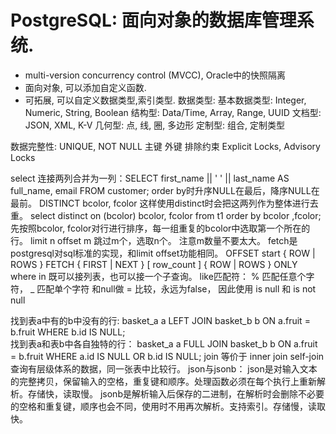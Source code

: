 # PostgreSQL: 面向对象的数据库管理系统. 
- multi-version concurrency control (MVCC), Oracle中的快照隔离
- 面向对象, 可以添加自定义函数.
- 可拓展, 可以自定义数据类型,索引类型. 
数据类型: 
基本数据类型: Integer, Numeric, String, Boolean
结构型: Data/Time, Array, Range, UUID
文档型: JSON, XML, K-V
几何型: 点, 线, 圈, 多边形
定制型: 组合, 定制类型

数据完整性:
UNIQUE, NOT NULL
主键
外键
排除约束
Explicit Locks, Advisory Locks

select 连接两列合并为一列：SELECT  first_name  || ' ' ||  last_name AS full_name, email  FROM  customer;
 order by时升序NULL在最后，降序NULL在最前。
 DISTINCT bcolor, fcolor 这样使用distinct时会把这两列作为整体进行去重。
 select distinct on (bcolor) bcolor, fcolor from t1 order by bcolor ,fcolor;   先按照bcolor, fcolor对行进行排序，每一组重复的bcolor中选取第一个所在的行。
 limit n offset m 跳过m个，选取n个。 注意m数量不要太大。
  fetch是postgresql对sql标准的实现，和limit offset功能相同。 OFFSET start { ROW | ROWS } FETCH { FIRST | NEXT } [ row_count ] { ROW | ROWS } ONLY        
 where in 既可以接列表，也可以接一个子查询。
 like匹配符： % 匹配任意个字符， _ 匹配单个字符
 和null做 = 比较，永远为false， 因此使用 is null 和 is not null

找到表a中有的b中没有的行: basket_a a LEFT JOIN basket_b b ON a.fruit = b.fruit WHERE b.id IS NULL;  
 找到表a和表b中各自独特的行： basket_a a FULL JOIN basket_b b ON a.fruit = b.fruit WHERE a.id IS NULL OR b.id IS NULL;
join 等价于 inner join
self-join 查询有层级体系的数据，同一张表中比较行。
json与jsonb：
  json是对输入文本的完整拷贝，保留输入的空格，重复键和顺序。处理函数必须在每个执行上重新解析。存储快，读取慢。
  jsonb是解析输入后保存的二进制，在解析时会删除不必要的空格和重复键，顺序也会不同，使用时不用再次解析。支持索引。存储慢，读取快。